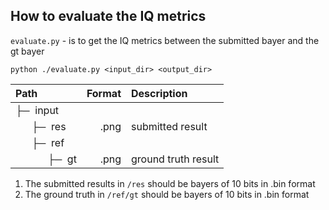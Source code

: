 
##  How to evaluate the IQ metrics 
`evaluate.py` - is to get the IQ metrics between the submitted bayer and the gt bayer
```commandline
python ./evaluate.py <input_dir> <output_dir>
```
| Path                                                                                                 | Format | Description        | 
|:-----------------------------------------------------------------------------------------------------|-------:|:-------------------| 
| &#9500;&#9472;&nbsp; input                                                                           |              
| &nbsp;&nbsp;&nbsp;&nbsp;&nbsp;&nbsp;&#9500;&#9472;&nbsp; res                                         |   .png | submitted result    |
| &nbsp;&nbsp;&nbsp;&nbsp;&nbsp;&nbsp;&#9500;&#9472;&nbsp; ref                                         |        |                    |
| &nbsp;&nbsp;&nbsp;&nbsp;&nbsp;&nbsp;&nbsp;&nbsp;&nbsp;&nbsp;&nbsp;&nbsp;&#9500;&#9472;&nbsp; gt     |   .png | ground truth result |


1. The submitted results in `/res` should be bayers of 10 bits in .bin format 
2. The ground truth in `/ref/gt` should be bayers of 10 bits in .bin format 

